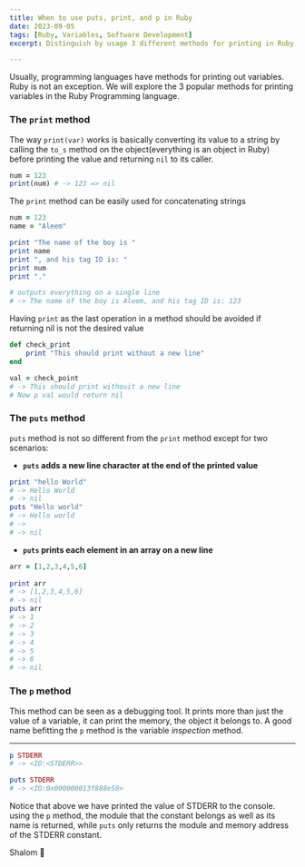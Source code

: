 ```yaml
---
title: When to use puts, print, and p in Ruby
date: 2023-09-05
tags: [Ruby, Variables, Software Development]
excerpt: Distinguish by usage 3 different methods for printing in Ruby

---
```


Usually, programming languages have methods for printing out variables. Ruby is not an exception. We will explore the 3 popular methods for printing variables in the Ruby Programming language.

### The `print` method

The way `print(var)` works is basically converting its value to a string by calling the `to_s` method on the object(everything is an object in Ruby) before printing the value and returning `nil` to its caller.

```ruby
num = 123
print(num) # -> 123 => nil
```

The `print` method can be easily used for concatenating strings

```ruby
num = 123
name = "Aleem"

print "The name of the boy is "
print name
print ", and his tag ID is: "
print num
print "."

# outputs everything on a single line
# -> The name of the boy is Aleem, and his tag ID is: 123
```

Having `print` as the last operation in a method should be avoided if returning nil is not the desired value

```ruby
def check_print 
	print "This should print without a new line"
end

val = check_point 
# -> This should print withouit a new line
# Now p val would return nil
```


### The `puts` method

`puts` method is not so different from the `print` method except for two scenarios:

- **`puts` adds a new line character at the end of the printed value**


```ruby
print "hello World"
# -> Hello World
# -> nil
puts "Hello world"
# -> Hello world
# ->
# -> nil
```


- **`puts` prints each element in an array on a new line**


```ruby
arr = [1,2,3,4,5,6]
    
print arr
# -> [1,2,3,4,5,6]
# -> nil
puts arr
# -> 1
# -> 2
# -> 3
# -> 4
# -> 5
# -> 6
# -> nil
```

### The `p` method

This method can be seen as a debugging tool. It prints more than just the value of a variable, it can print the memory, the object it belongs to. A good name befitting the `p` method is the variable _inspection_ method.

---
```ruby
p STDERR
# -> <IO:<STDERR>>

puts STDERR
# -> <IO:0x000000013f888e58>
```

Notice that above we have printed the value of STDERR to the console. using the `p` method, the module that the constant belongs as well as its name is returned, while `puts` only returns the module and memory address of the STDERR constant.

Shalom 🙇 



